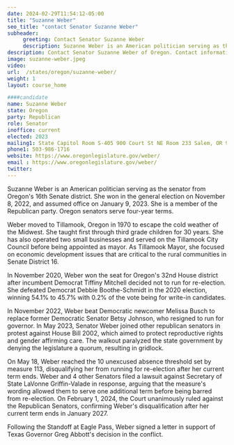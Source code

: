 ```yaml
---
date: 2024-02-29T11:54:12-05:00
title: "Suzanne Weber"
seo_title: "contact Senator Suzanne Weber"
subheader:
     greeting: Contact Senator Suzanne Weber
     description: Suzanne Weber is an American politician serving as the senator from Oregon's 16th Senate district. She won in the general election on November 8, 2022, and assumed office on January 9, 2023. She is a member of the Republican party. Oregon senators serve four-year terms.
description: Contact Senator Suzanne Weber of Oregon. Contact information for Suzanne Weber includes email address, phone number, and mailing address.
image: suzanne-weber.jpeg
video:
url:  /states/oregon/suzanne-weber/
weight: 1
layout: course_home

####candidate
name: Suzanne Weber
state: Oregon
party: Republican
role: Senator
inoffice: current
elected: 2023
mailing1: State Capitol Room S-405 900 Court St NE Room 233 Salem, OR 97301
phone1: 503-986-1716
website: https://www.oregonlegislature.gov/weber/
email : https://www.oregonlegislature.gov/weber/
twitter:
---
```


Suzanne Weber is an American politician serving as the senator from Oregon's 16th Senate district. She won in the general election on November 8, 2022, and assumed office on January 9, 2023. She is a member of the Republican party. Oregon senators serve four-year terms.

Weber moved to Tillamook, Oregon in 1970 to escape the cold weather of the Midwest. She taught first through third grade children for 30 years. She has also operated two small businesses and served on the Tillamook City Council before being appointed as mayor. As Tillamook Mayor, she focused on economic development issues that are critical to the rural communities in Senate District 16.

In November 2020, Weber won the seat for Oregon's 32nd House district after incumbent Democrat Tiffiny Mitchell decided not to run for re-election. She defeated Democrat Debbie Boothe-Schmidt in the 2020 election, winning 54.1% to 45.7% with 0.2% of the vote being for write-in candidates.

In November 2022, Weber beat Democratic newcomer Melissa Busch to replace former Democratic Senator Betsy Johnson, who resigned to run for governor. In May 2023, Senator Weber joined other republican senators in protest against House Bill 2002, which aimed to protect reproductive rights and gender affirming care. The walkout paralyzed the state government by denying the legislature a quorum, resulting in gridlock.

On May 18, Weber reached the 10 unexcused absence threshold set by measure 113, disqualifying her from running for re-election after her current term ends. Weber and 4 other Senators filed a lawsuit against Secretary of State LaVonne Griffin-Valade in response, arguing that the measure's wording allowed them to serve one additional term before being barred from re-election. On February 1, 2024, the Court unanimously ruled against the Republican Senators, confirming Weber's disqualification after her current term ends in January 2027.

Following the Standoff at Eagle Pass, Weber signed a letter in support of Texas Governor Greg Abbott's decision in the conflict.
